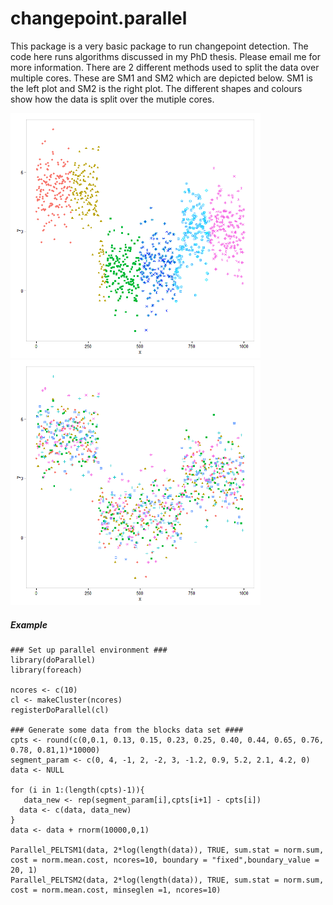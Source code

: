 # changepoint.parallel
This package is a very basic package to run changepoint detection.  The code here runs algorithms discussed in my PhD thesis.  Please email me for more information.
There are 2 different methods used to split the data over multiple cores.  These are SM1 and SM2 which are depicted below. SM1 is the left plot and SM2 is the right plot.  The different shapes and colours show how the data is split over the mutiple cores. 

<img src="https://github.com/KayleaHaynes/changepoint.parallel/blob/master/sm1.png" width="400">
<img src="https://github.com/KayleaHaynes/changepoint.parallel/blob/master/sm2.png" width="400">

##### Example 
```
### Set up parallel environment ###
library(doParallel)
library(foreach)

ncores <- c(10)
cl <- makeCluster(ncores)
registerDoParallel(cl)

### Generate some data from the blocks data set ####
cpts <- round(c(0,0.1, 0.13, 0.15, 0.23, 0.25, 0.40, 0.44, 0.65, 0.76, 0.78, 0.81,1)*10000)
segment_param <- c(0, 4, -1, 2, -2, 3, -1.2, 0.9, 5.2, 2.1, 4.2, 0)
data <- NULL

for (i in 1:(length(cpts)-1)){
   data_new <- rep(segment_param[i],cpts[i+1] - cpts[i])
  data <- c(data, data_new)
}
data <- data + rnorm(10000,0,1)

Parallel_PELTSM1(data, 2*log(length(data)), TRUE, sum.stat = norm.sum, cost = norm.mean.cost, ncores=10, boundary = "fixed",boundary_value = 20, 1)
Parallel_PELTSM2(data, 2*log(length(data)), TRUE, sum.stat = norm.sum, cost = norm.mean.cost, minseglen =1, ncores=10)
```
